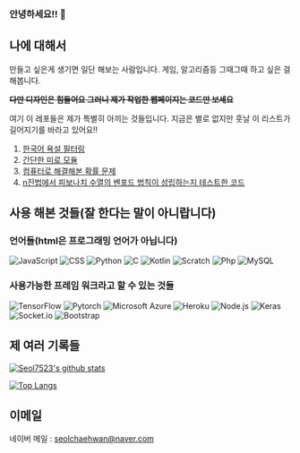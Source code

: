 ### 안녕하세요!! 👋

## 나에 대해서

만들고 싶은게 생기면 일단 해보는 사람입니다.
게임, 알고리즘등 그때그때 하고 싶은 걸 해봅니다.

~~**다만 디자인은 힘들어요 그러니 제가 작업한 웹페이지는 코드만 보세요**~~

여기 이 레포들은 제가 특별히 아끼는 것들입니다. 지금은 별로 없지만 훗날 이 리스트가 길어지기를 바라고 있어요!!

1. [한국어 욕설 필터링](https://github.com/Seol7523/KoreanWordDetection)
2. [간단한 미로 모듈](https://github.com/Seol7523/SimpleMaze)
3. [컴퓨터로 해결해본 확률 문제](https://github.com/Seol7523/ProbabilityProblem1)
4. [n진법에서 피보나치 수열의 벤포드 법칙이 성립하는지 테스트한 코드](https://github.com/Seol7523/FibonacciBenfordLawCheck)

## 사용 해본 것들(잘 한다는 말이 아니랍니다)

### 언어들(html은 프로그래밍 언어가 아닙니다)

![JavaScript](https://img.shields.io/badge/javascript-%23323330.svg?style=for-the-badge&logo=javascript&logoColor=%23F7DF1E)
![CSS](https://img.shields.io/badge/css3-%231572B6.svg?style=for-the-badge&logo=css3&logoColor=white)
![Python](https://img.shields.io/badge/python-%2314354C.svg?style=for-the-badge&logo=python&logoColor=white)
![C](https://img.shields.io/badge/c-%23A8B9CC.svg?style=for-the-badge&logo=c&logoColor=white)
![Kotlin](https://img.shields.io/badge/kotilin-%237F52FF.svg?style=for-the-badge&logo=kotlin&logoColor=white)
![Scratch](https://img.shields.io/badge/scratch-%234D97FF.svg?style=for-the-badge&logo=scratch&logoColor=white)
![Php](https://img.shields.io/badge/php-%23777BB4.svg?style=for-the-badge&logo=php&logoColor=white)
![MySQL](https://img.shields.io/badge/mysql-%23#4479A1.svg?style=for-the-badge&logo=mysql&logoColor=white)

### 사용가능한 프레임 워크라고 할 수 있는 것들

![TensorFlow](https://img.shields.io/badge/tensorflow-%23FF6F00.svg?style=for-the-badge&logo=tensorflow&logoColor=white)
![Pytorch](https://img.shields.io/badge/pytorch-%23EE4C2C.svg?style=for-the-badge&logo=pytorch&logoColor=white)
![Microsoft Azure](https://img.shields.io/badge/microsoftazure-%230078D4.svg?style=for-the-badge&logo=microsoftazure&logoColor=white)
![Heroku](https://img.shields.io/badge/heroku-%23430098.svg?style=for-the-badge&logo=heroku&logoColor=white)
![Node.js](https://img.shields.io/badge/node.js-%23339933.svg?style=for-the-badge&logo=node.js&logoColor=white)
![Keras](https://img.shields.io/badge/keras-%23D00000.svg?style=for-the-badge&logo=keras&logoColor=white)
![Socket.io](https://img.shields.io/badge/socket.io-%23010101.svg?style=for-the-badge&logo=socket.io&logoColor=white)
![Bootstrap](https://img.shields.io/badge/bootstrap-%237952B3.svg?style=for-the-badge&logo=bootstrap&logoColor=white)


## 제 여러 기록들
[![Seol7523's github stats](https://github-readme-stats.vercel.app/api?username=Seol7523&show_icons=true&theme=dracula)](https://github.com/Seol7523)

[![Top Langs](https://github-readme-stats.vercel.app/api/top-langs/?username=Seol7523&layout=compact&theme=dracula)](https://github.com/Seol7523)

## 이메일

네이버 메일 : <seolchaehwan@naver.com>


